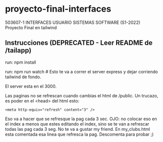 # proyecto-final-interfaces
503607-1 INTERFACES USUARIO SISTEMAS SOFTWARE (S1-2022) Proyecto Final en tailwind

## Instrucciones (DEPRECATED - Leer README de /tailapp)

run: npm install

run: npm run watch # Esto te va a correr el server express y dejar corriendo tailwind de fondo.

El server esta en el 3000.

Las paginas no se refrescan cuando cambias el html de /public. Un trucazo, es poder en el \<head\> del html esto:
```
<meta http-equiv="refresh" content="3" />
```
Eso va a hacer que se refresque la pag cada 3 sec. 
OJO: no colocar eso en el index a menos que estes editando el index, sino se te van a refrescar todas las pag cada 3 seg. 
No te va a gustar my friend.
En my_clubs.html esta comentada esa linea que refresca la pag. Descomenta para probar ;)
